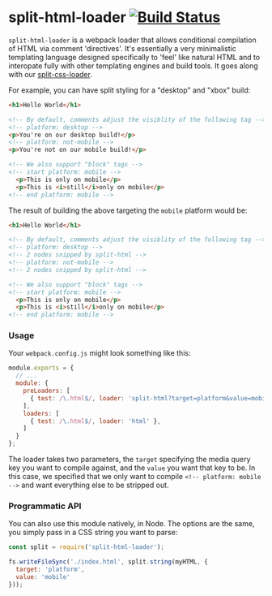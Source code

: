 # split-html-loader [![Build Status](https://travis-ci.org/WatchBeam/split-html-loader.svg?branch=master)](https://travis-ci.org/WatchBeam/split-html-loader)

`split-html-loader` is a webpack loader that allows conditional compilation of HTML via comment 'directives'. It's essentially a very minimalistic templating language designed specifically to 'feel' like natural HTML and to interopate fully with other templating engines and build tools. It goes along with our [split-css-loader](https://github.com/WatchBeam/split-css-loader).

For example, you can have split styling for a "desktop" and "xbox" build:

```html
<h1>Hello World</h1>

<!-- By default, comments adjust the visiblity of the following tag -->
<!-- platform: desktop -->
<p>You're on our desktop build!</p>
<!-- platform: not-mobile -->
<p>You're not on our mobile build!</p>

<!-- We also support "block" tags -->
<!-- start platform: mobile -->
  <p>This is only on mobile</p>
  <p>This is <i>still</i>only on mobile</p>
<!-- end platform: mobile -->
```

The result of building the above targeting the `mobile` platform would be:

```html
<h1>Hello World</h1>

<!-- By default, comments adjust the visiblity of the following tag -->
<!-- platform: desktop -->
<!-- 2 nodes snipped by split-html -->
<!-- platform: not-mobile -->
<!-- 2 nodes snipped by split-html -->

<!-- We also support "block" tags -->
<!-- start platform: mobile -->
  <p>This is only on mobile</p>
  <p>This is <i>still</i>only on mobile</p>
<!-- end platform: mobile -->
```

### Usage

Your `webpack.config.js` might look something like this:

```js
module.exports = {
  // ...
  module: {
    preLoaders: [
      { test: /\.html$/, loader: 'split-html?target=platform&value=mobile' },
    ],
    loaders: [
      { test: /\.html$/, loader: 'html' },
    ]
  }
};
```

The loader takes two parameters, the `target` specifying the media query key you want to compile against, and the `value` you want that key to be. In this case, we specified that we only want to compile `<!-- platform: mobile -->` and want everything else to be stripped out.

### Programmatic API

You can also use this module natively, in Node. The options are the same, you simply pass in a CSS string you want to parse:

```js
const split = require('split-html-loader');

fs.writeFileSync('./index.html', split.string(myHTML, {
  target: 'platform',
  value: 'mobile'
}));
```

